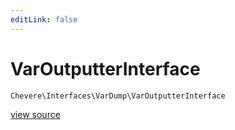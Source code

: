 ```yaml
---
editLink: false
---
```


# VarOutputterInterface

`Chevere\Interfaces\VarDump\VarOutputterInterface`

[view source](https://github.com/chevere/chevere/blob/master/interfaces/VarDump/VarOutputterInterface.php)

